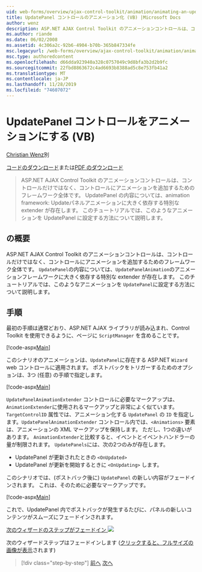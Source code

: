 ```yaml
---
uid: web-forms/overview/ajax-control-toolkit/animation/animating-an-updatepanel-control-vb
title: UpdatePanel コントロールのアニメーション化 (VB) |Microsoft Docs
author: wenz
description: ASP.NET AJAX Control Toolkit のアニメーションコントロールは、コントロールだけではなく、コントロールにアニメーションを追加するためのフレームワーク全体です。 ... の内容
ms.author: riande
ms.date: 06/02/2008
ms.assetid: 4c306a2c-92b6-4904-b70b-365b847334fe
msc.legacyurl: /web-forms/overview/ajax-control-toolkit/animation/animating-an-updatepanel-control-vb
msc.type: authoredcontent
ms.openlocfilehash: d66dda923940a328c0757049c9d8bfa3b2d2b9fc
ms.sourcegitcommit: 22fbd8863672c4ad6693b8388ad5c8e753fb41a2
ms.translationtype: MT
ms.contentlocale: ja-JP
ms.lasthandoff: 11/28/2019
ms.locfileid: "74607072"
---
```

# <a name="animating-an-updatepanel-control-vb"></a>UpdatePanel コントロールをアニメーションにする (VB)

[Christian Wenz](https://github.com/wenz)別

[コードのダウンロード](https://download.microsoft.com/download/9/3/f/93f8daea-bebd-4821-833b-95205389c7d0/UpdatePanelAnimation1.vb.zip)または[PDF のダウンロード](https://download.microsoft.com/download/b/6/a/b6ae89ee-df69-4c87-9bfb-ad1eb2b23373/updatepanelanimation1VB.pdf)

> ASP.NET AJAX Control Toolkit のアニメーションコントロールは、コントロールだけではなく、コントロールにアニメーションを追加するためのフレームワーク全体です。 UpdatePanel の内容については、animation framework: Updateパネルアニメーションに大きく依存する特別な extender が存在します。 このチュートリアルでは、このようなアニメーションを UpdatePanel に設定する方法について説明します。

## <a name="overview"></a>の概要

ASP.NET AJAX Control Toolkit のアニメーションコントロールは、コントロールだけではなく、コントロールにアニメーションを追加するためのフレームワーク全体です。 `UpdatePanel`の内容については、`UpdatePanelAnimation`のアニメーションフレームワークに大きく依存する特別な extender が存在します。 このチュートリアルでは、このようなアニメーションを `UpdatePanel`に設定する方法について説明します。

## <a name="steps"></a>手順

最初の手順は通常どおり、ASP.NET AJAX ライブラリが読み込まれ、Control Toolkit を使用できるように、ページに `ScriptManager` を含めることです。

[!code-aspx[Main](animating-an-updatepanel-control-vb/samples/sample1.aspx)]

このシナリオのアニメーションは、`UpdatePanel`に存在する ASP.NET `Wizard` web コントロールに適用されます。 ポストバックをトリガーするためのオプションは、3つ (任意) の手順で指定します。

[!code-aspx[Main](animating-an-updatepanel-control-vb/samples/sample2.aspx)]

`UpdatePanelAnimationExtender` コントロールに必要なマークアップは、`AnimationExtender`に使用されるマークアップと非常によく似ています。 `TargetControlID` 属性では、アニメーション化する `UpdatePanel` の `ID` を指定します。`UpdatePanelAnimationExtender` コントロール内では、`<Animations>` 要素は、アニメーションの XML マークアップを保持します。 ただし、1つの違いがあります。 `AnimationExtender`と比較すると、イベントとイベントハンドラーの量が制限されます。 `UpdatePanels`には、次の2つのみが存在します。

- UpdatePanel が更新されたときの `<OnUpdated>`
- UpdatePanel が更新を開始するときに `<OnUpdating>` します。

このシナリオでは、(ポストバック後に) `UpdatePanel` の新しい内容がフェードインされます。 これは、そのために必要なマークアップです。

[!code-aspx[Main](animating-an-updatepanel-control-vb/samples/sample3.aspx)]

これで、UpdatePanel 内でポストバックが発生するたびに、パネルの新しいコンテンツがスムーズにフェードインされます。

[次のウィザードのステップがフェードイン ![](animating-an-updatepanel-control-vb/_static/image2.png)](animating-an-updatepanel-control-vb/_static/image1.png)

次のウィザードステップはフェードインします ([クリックすると、フルサイズの画像が表示](animating-an-updatepanel-control-vb/_static/image3.png)されます)

> [!div class="step-by-step"]
> [前へ](changing-an-animation-using-client-side-code-vb.md)
> [次へ](dynamically-controlling-updatepanel-animations-vb.md)
